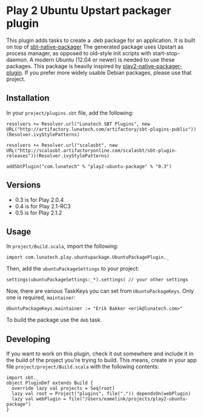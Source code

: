 Play 2 Ubuntu Upstart packager plugin
=====================================

This plugin adds tasks to create a .deb package for an application. It is built on top of [sbt-native-packager](https://github.com/sbt/sbt-native-packager) The generated package uses Upstart as process manager, as opposed to old-style init scripts with start-stop-daemon. A modern Ubuntu (12.04 or newer) is needed to use these packages. This package is heavily inspired by [play2-native-packager-plugin](https://github.com/kryptt/play2-native-packager-plugin). If you prefer more widely usable Debian packages, please use that project.

Installation
------------

In your `project/plugins.sbt` file, add the following:

    resolvers += Resolver.url("Lunatech SBT Plugins", new URL("http://artifactory.lunatech.com/artifactory/sbt-plugins-public"))(Resolver.ivyStylePatterns)

    resolvers += Resolver.url("scalasbt", new URL("http://scalasbt.artifactoryonline.com/scalasbt/sbt-plugin-releases"))(Resolver.ivyStylePatterns)

    addSbtPlugin("com.lunatech" % "play2-ubuntu-package" % "0.3")

Versions
--------

* 0.3 is for Play 2.0.4
* 0.4 is for Play 2.1-RC3
* 0.5 is for Play 2.1.2

Usage
-----

In `project/Build.scala`, import the following:

    import com.lunatech.play.ubuntupackage.UbuntuPackagePlugin._

Then, add the `ubuntuPackageSettings` to your project:

    settings(ubuntuPackageSettings:_*).settings( // your other settings

Now, there are various TaskKeys you can set from `UbuntuPackageKeys`. Only one is required, `maintainer`:

    UbuntuPackageKeys.maintainer := "Erik Bakker <erik@lunatech.com>"

To build the package use the `deb` task.

Developing
----------

If you want to work on this plugin, check it out somewhere and include it in the build of the project you're trying to build. This means, create in your app file `project/project/Build.scala` with the following contents:

    import sbt._
    object PluginDef extends Build {
      override lazy val projects = Seq(root)
      lazy val root = Project("plugins", file(".")) dependsOn(webPlugin)
      lazy val webPlugin = file("/Users/eamelink/projects/play2-ubuntu-package")
    }

